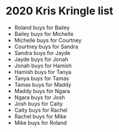# 2020 Kris Kringle list

- Roland buys for Bailey
- Bailey buys for Michelle
- Michelle buys for Courtney
- Courtney buys for Sandra
- Sandra buys for Jayde
- Jayde buys for Jonah
- Jonah buys for Hamish
- Hamish buys for Tanya
- Tanya buys for Tamas
- Tamas buys for Maddy
- Maddy buys for Ngara
- Ngara buys for Josh
- Josh buys for Caity
- Caity buys for Rachel
- Rachel buys for Mike
- Mike buys for Roland
